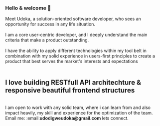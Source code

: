 ### Hello & welcome 👋

  Meet Udoka, a solution-oriented software developer, who sees an opportunity for success in any life situation. 
<br>
<br>
  I am a core user-centric developer, and I deeply understand the main criteria that make a product outstanding.
<br>
<br>
  I have the ability to apply different technologies within my tool belt in combination with my solid experience in users-first principles to create a product that best serves the market's interests and expectations
  <br>
  <br>
  ## I love building RESTfull API architechture & responsive beautiful frontend structures
  <br>
  I am open to work with any solid team, where i can learn from and also impact heavily, my skill and experience for the optimization of the team. Email me: :email:<strong>udodigweudoka@gmail.com</strong>  lets connect.


